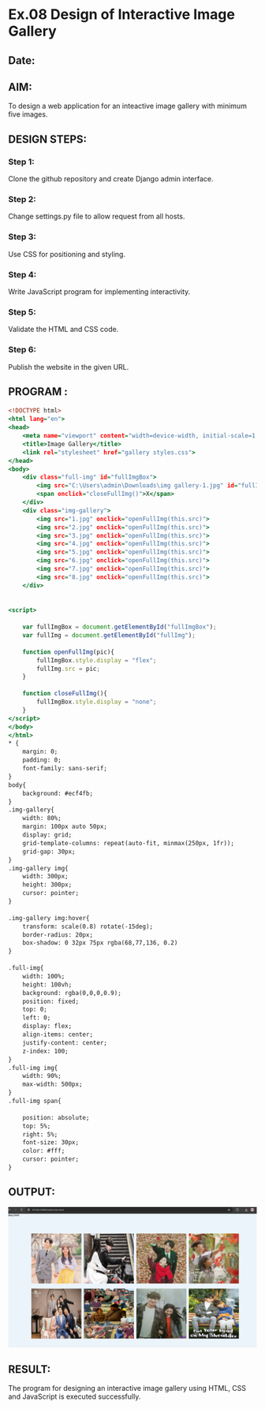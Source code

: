 # Ex.08 Design of Interactive Image Gallery
## Date:

## AIM:
To design a web application for an inteactive image gallery with minimum five images.

## DESIGN STEPS:

### Step 1:
Clone the github repository and create Django admin interface.

### Step 2:
Change settings.py file to allow request from all hosts.

### Step 3:
Use CSS for positioning and styling.

### Step 4:
Write JavaScript program for implementing interactivity.

### Step 5:
Validate the HTML and CSS code.

### Step 6:
Publish the website in the given URL.

## PROGRAM :
```gallery.html
<!DOCTYPE html>
<html lang="en">
<head>
    <meta name="viewport" content="width=device-width, initial-scale=1.0">
    <title>Image Gallery</title>
    <link rel="stylesheet" href="gallery styles.css">
</head>
<body>
    <div class="full-img" id="fullImgBox">
        <img src="C:\Users\admin\Downloads\img gallery-1.jpg" id="fullImg">
        <span onclick="closeFullImg()">X</span>
    </div>
    <div class="img-gallery">
        <img src="1.jpg" onclick="openFullImg(this.src)">
        <img src="2.jpg" onclick="openFullImg(this.src)">
        <img src="3.jpg" onclick="openFullImg(this.src)">
        <img src="4.jpg" onclick="openFullImg(this.src)">
        <img src="5.jpg" onclick="openFullImg(this.src)">
        <img src="6.jpg" onclick="openFullImg(this.src)">
        <img src="7.jpg" onclick="openFullImg(this.src)">
        <img src="8.jpg" onclick="openFullImg(this.src)">
    </div>


<script>

    var fullImgBox = document.getElementById("fullImgBox");
    var fullImg = document.getElementById("fullImg");

    function openFullImg(pic){
        fullImgBox.style.display = "flex";
        fullImg.src = pic;
    }

    function closeFullImg(){
        fullImgBox.style.display = "none";
    }
</script>   
</body>
</html>
* {
    margin: 0;
    padding: 0;
    font-family: sans-serif;
}
body{
    background: #ecf4fb;
}
.img-gallery{
    width: 80%;
    margin: 100px auto 50px;
    display: grid;
    grid-template-columns: repeat(auto-fit, minmax(250px, 1fr));
    grid-gap: 30px;
}
.img-gallery img{
    width: 300px;
    height: 300px;
    cursor: pointer;
}

.img-gallery img:hover{
    transform: scale(0.8) rotate(-15deg);
    border-radius: 20px;
    box-shadow: 0 32px 75px rgba(68,77,136, 0.2)
}

.full-img{
    width: 100%;
    height: 100vh;
    background: rgba(0,0,0,0.9);
    position: fixed;
    top: 0;
    left: 0;
    display: flex;
    align-items: center;
    justify-content: center;
    z-index: 100;
}
.full-img img{
    width: 90%;
    max-width: 500px;
}
.full-img span{
    
    position: absolute;
    top: 5%;
    right: 5%;
    font-size: 30px;
    color: #fff;
    cursor: pointer;
}
```

## OUTPUT:
![alt text](wexp8-1.png)
## RESULT:
The program for designing an interactive image gallery using HTML, CSS and JavaScript is executed successfully.
